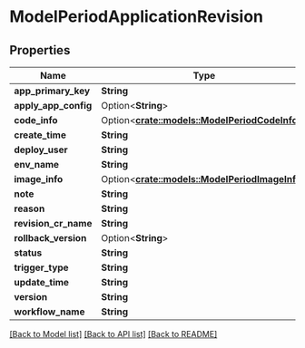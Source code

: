 # ModelPeriodApplicationRevision

## Properties

Name | Type | Description | Notes
------------ | ------------- | ------------- | -------------
**app_primary_key** | **String** |  | 
**apply_app_config** | Option<**String**> |  | [optional]
**code_info** | Option<[**crate::models::ModelPeriodCodeInfo**](model.CodeInfo.md)> |  | [optional]
**create_time** | **String** |  | 
**deploy_user** | **String** |  | 
**env_name** | **String** |  | 
**image_info** | Option<[**crate::models::ModelPeriodImageInfo**](model.ImageInfo.md)> |  | [optional]
**note** | **String** |  | 
**reason** | **String** |  | 
**revision_cr_name** | **String** |  | 
**rollback_version** | Option<**String**> |  | [optional]
**status** | **String** |  | 
**trigger_type** | **String** |  | 
**update_time** | **String** |  | 
**version** | **String** |  | 
**workflow_name** | **String** |  | 

[[Back to Model list]](../README.md#documentation-for-models) [[Back to API list]](../README.md#documentation-for-api-endpoints) [[Back to README]](../README.md)


